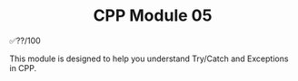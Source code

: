 <h1 align="center">
 CPP Module 05
</h1>

✅??/100

This module is designed to help you understand Try/Catch and Exceptions in CPP.